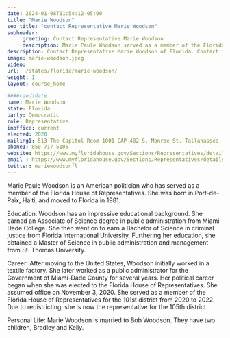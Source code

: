 ```yaml
---
date: 2024-01-08T11:54:12-05:00
title: "Marie Woodson"
seo_title: "contact Representative Marie Woodson"
subheader:
     greeting: Contact Representative Marie Woodson
     description: Marie Paule Woodson served as a member of the Florida House of Representatives for the 101st district from 2020 to 2022. Due to redistricting, she is now the representative for the 105th district.
description: Contact Representative Marie Woodson of Florida. Contact information for Marie Woodson includes email address, phone number, and mailing address.
image: marie-woodson.jpeg
video:
url:  /states/florida/marie-woodson/
weight: 1
layout: course_home

####candidate
name: Marie Woodson
state: Florida
party: Democratic
role: Representative
inoffice: current
elected: 2020
mailing1: 513 The Capitol Room 1001 CAP 402 S. Monroe St. Tallahassee, FL 32399-1300
phone1: 850-717-5105
website: https://www.myfloridahouse.gov/Sections/Representatives/details.aspx?MemberId=4789&LegislativeTermId=90/
email : https://www.myfloridahouse.gov/Sections/Representatives/details.aspx?MemberId=4789&LegislativeTermId=90/
twitter: mariewoodsonfl
---
```


Marie Paule Woodson is an American politician who has served as a member of the Florida House of Representatives. She was born in Port-de-Paix, Haiti, and moved to Florida in 1981.

Education:
Woodson has an impressive educational background. She earned an Associate of Science degree in public administration from Miami Dade College. She then went on to earn a Bachelor of Science in criminal justice from Florida International University. Furthering her education, she obtained a Master of Science in public administration and management from St. Thomas University.

Career:
After moving to the United States, Woodson initially worked in a textile factory. She later worked as a public administrator for the Government of Miami-Dade County for several years. Her political career began when she was elected to the Florida House of Representatives. She assumed office on November 3, 2020. She served as a member of the Florida House of Representatives for the 101st district from 2020 to 2022. Due to redistricting, she is now the representative for the 105th district.

Personal Life:
Marie Woodson is married to Bob Woodson. They have two children, Bradley and Kelly.
